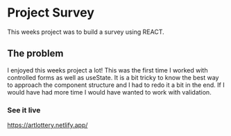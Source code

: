 # Project Survey

This weeks project was to build a survey using REACT.

## The problem
I enjoyed this weeks project a lot! This was the first time I worked with controlled forms as well as useState. It is a bit tricky to know the best way to approach the component structure and I had to redo it a bit in the end. If I would have had more time I would have wanted to work with validation. 

### See it live
https://artlottery.netlify.app/